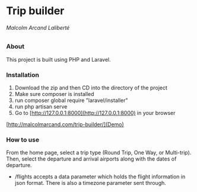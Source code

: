 # Trip builder

###### Malcolm Arcand Laliberté

### About
This project is built using PHP and Laravel.

### Installation
    
 
1. Download the zip and then CD into the directory of the project
2. Make sure composer is installed
3. run composer global require "laravel/installer"
4. run php artisan serve
5. Go to [http://127.0.0.1:8000](http://127.0.0.1:8000) in your browser

[http://malcolmarcand.com/trip-builder/](Demo)

### How to use

From the home page, select a trip type (Round Trip, One Way, or Multi-trip). Then, select the departure and arrival airports along with the dates of departure.

- /flights accepts a data parameter which holds the flight information in json format. There is also a timezone parameter sent through.

